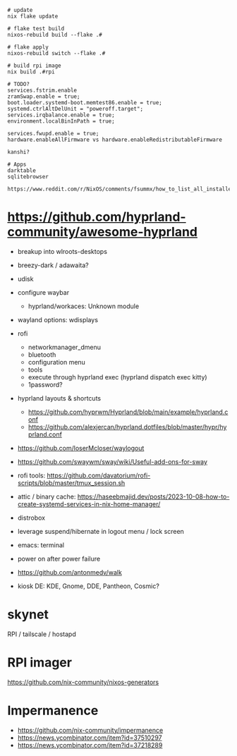 ```
# update
nix flake update

# flake test build
nixos-rebuild build --flake .#

# flake apply
nixos-rebuild switch --flake .#

# build rpi image
nix build .#rpi

# TODO?
services.fstrim.enable
zramSwap.enable = true;
boot.loader.systemd-boot.memtest86.enable = true;
systemd.ctrlAltDelUnit = "poweroff.target";
services.irqbalance.enable = true;
environment.localBinInPath = true;

services.fwupd.enable = true;
hardware.enableAllFirmware vs hardware.enableRedistributableFirmware

kanshi?

# Apps
darktable
sqlitebrowser

https://www.reddit.com/r/NixOS/comments/fsummx/how_to_list_all_installed_packages_on_nixos/

```
# https://github.com/hyprland-community/awesome-hyprland
- breakup into wlroots-desktops
- breezy-dark / adawaita?
- udisk
- configure waybar
  - hyprland/workaces: Unknown module
- wayland options: wdisplays
- rofi
  - networkmanager_dmenu
  - bluetooth
  - configuration menu
  - tools
  - execute through hyprland exec (hyprland dispatch exec kitty)
  - 1password?
- hyprland layouts & shortcuts
  - https://github.com/hyprwm/Hyprland/blob/main/example/hyprland.conf
  - https://github.com/alexjercan/hyprland.dotfiles/blob/master/hypr/hyprland.conf
- https://github.com/loserMcloser/waylogout
- https://github.com/swaywm/sway/wiki/Useful-add-ons-for-sway
- rofi tools: https://github.com/davatorium/rofi-scripts/blob/master/tmux_session.sh
- attic / binary cache: https://haseebmajid.dev/posts/2023-10-08-how-to-create-systemd-services-in-nix-home-manager/
- distrobox
- leverage suspend/hibernate in logout menu / lock screen
- emacs: terminal
- power on after power failure
- https://github.com/antonmedv/walk

- kiosk DE: KDE, Gnome, DDE, Pantheon, Cosmic?

# skynet
RPI / tailscale / hostapd

# RPI imager
https://github.com/nix-community/nixos-generators

# Impermanence
- https://github.com/nix-community/impermanence
- https://news.ycombinator.com/item?id=37510297
- https://news.ycombinator.com/item?id=37218289
